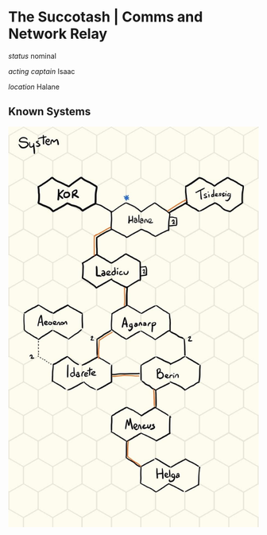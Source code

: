 # The Succotash | Comms and Network Relay

*status* nominal

*acting captain* Isaac

*location* Halane

## Known Systems

![local systems](./swnwf_system.JPG)
